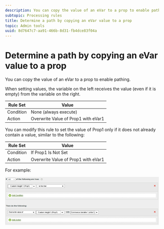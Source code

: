 ```yaml
---
description: You can copy the value of an eVar to a prop to enable pathing.
subtopic: Processing rules
title: Determine a path by copying an eVar value to a prop
topic: Admin tools
uuid: 8d7647c7-aa91-466b-8d31-fb4dce83f04a
---
```


# Determine a path by copying an eVar value to a prop

You can copy the value of an eVar to a prop to enable pathing.

When setting values, the variable on the left receives the value (even if it is empty) from the variable on the right.

|  Rule Set  | Value  |
|---|---|
|  Condition  | None (always execute)  |
|  Action  | Overwrite Value of Prop1 with eVar1  |

You can modify this rule to set the value of Prop1 only if it does not already contain a value, similar to the following: 

|  Rule Set  | Value  |
|---|---|
|  Condition  | If Prop1 Is Not Set  |
|  Action  | Overwrite Value of Prop1 with eVar1  |

For example:

![](assets/overwrite-empty-prop.png)

